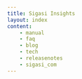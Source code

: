 ```yaml
---
title: Sigasi Insights
layout: index
content:
    - manual 
    - faq
    - blog
    - tech
    - releasenotes
    - sigasi_com
---
```




